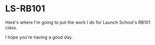 # LS-RB101

Here's where I'm going to put the work I do for Launch School's RB101 
class.

I hope you're having a good day.

